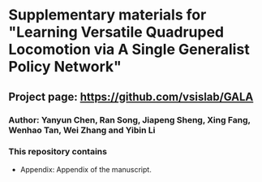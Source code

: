 # Supplementary materials for "Learning Versatile Quadruped Locomotion via A Single Generalist Policy Network"
## Project page: https://github.com/vsislab/GALA
### Author: Yanyun Chen, Ran Song, Jiapeng Sheng, Xing Fang, Wenhao Tan, Wei Zhang and Yibin Li


### This repository contains
* Appendix: Appendix of the manuscript.
